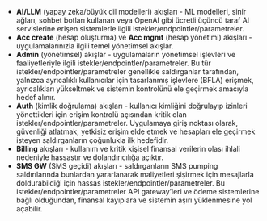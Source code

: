 * **AI/LLM** (yapay zeka/büyük dil modelleri) akışları - ML modelleri, sinir ağları, sohbet botları kullanan veya OpenAI gibi ücretli üçüncü taraf AI servislerine erişen sistemlerle ilgili istekler/endpointler/parametreler.
* **Acc create** (hesap oluşturma) ve **Acc mgmt** (hesap yönetimi) akışları - uygulamalarınızla ilgili temel yönetimsel akışlar.
* **Admin** (yönetimsel) akışlar - uygulamaların yönetimsel işlevleri ve faaliyetleriyle ilgili istekler/endpointler/parametreler. Bu tür istekler/endpointler/parametreler genellikle saldırganlar tarafından, yalnızca ayrıcalıklı kullanıcılar için tasarlanmış işlevlere (BFLA) erişmek, ayrıcalıkları yükseltmek ve sistemin kontrolünü ele geçirmek amacıyla hedef alınır.
* **Auth** (kimlik doğrulama) akışları - kullanıcı kimliğini doğrulayıp izinleri yönettikleri için erişim kontrolü açısından kritik olan istekler/endpointler/parametreler. Uygulamaya giriş noktası olarak, güvenliği atlatmak, yetkisiz erişim elde etmek ve hesapları ele geçirmek isteyen saldırganların çoğunlukla ilk hedefidir.
* **Billing** akışları - kullanım ve kritik kişisel finansal verilerin olası ihlali nedeniyle hassastır ve dolandırıcılığa açıktır.
* **SMS GW** (SMS geçidi) akışları - saldırganların SMS pumping saldırılarında bunlardan yararlanarak maliyetleri şişirmek için mesajlarla doldurabildiği için hassas istekler/endpointler/parametreler. Bu istekler/endpointler/parametreler API gateway’leri ve ödeme sistemlerine bağlı olduğundan, finansal kayıplara ve sistemin aşırı yüklenmesine yol açabilir.